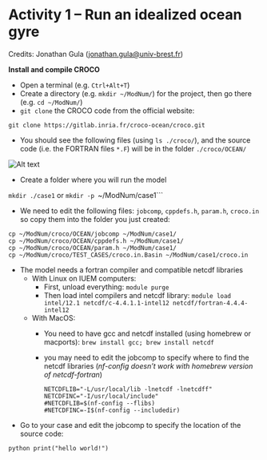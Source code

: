 # Activity 1 – Run an idealized ocean gyre 
Credits: Jonathan Gula (jonathan.gula@univ-brest.fr)

**Install and compile CROCO**
  * Open a terminal (e.g. ```Ctrl+Alt+T```)
  * Create a directory (e.g. ```mkdir ~/ModNum/```) for the project, then go there (e.g. ```cd ~/ModNum/```)
  * ```git clone``` the CROCO code from the official website:

   ```git clone https://gitlab.inria.fr/croco-ocean/croco.git```

  * You should see the following files (using ```ls ./croco/```), and the source code (i.e. the FORTRAN files ```*.F```) will be in the folder ```./croco/OCEAN/```
    
![Alt text](https://github.com/quentinjamet/Tuto/blob/main/Figure/CROCO_content.png "a title")

  * Create a folder where you will run the model
    
```mkdir ./case1``` or ```mkdir -p ```~/ModNum/case1```

  * We need to edit the following files: ```jobcomp```, ```cppdefs.h```, ```param.h```, ```croco.in``` so copy them into the folder you just created:
```
cp ~/ModNum/croco/OCEAN/jobcomp ~/ModNum/case1/
cp ~/ModNum/croco/OCEAN/cppdefs.h ~/ModNum/case1/
cp ~/ModNum/croco/OCEAN/param.h ~/ModNum/case1/
cp ~/ModNum/croco/TEST_CASES/croco.in.Basin ~/ModNum/case1/croco.in
```

 * The model needs a fortran compiler and compatible netcdf libraries
    * With Linux on IUEM computers:
        * First, unload everything: ```module purge```
        * Then load intel compilers and netcdf library: ```module load intel/12.1 netcdf/c-4.4.1.1-intel12 netcdf/fortran-4.4.4-intel12```
    * With MacOS:
        * You need to have gcc and netcdf installed (using homebrew or macports): ```brew install gcc; brew install netcdf```
        * you may need to edit the jobcomp to specify where to find the netcdf libraries (*nf-config doesn’t work with homebrew version of netcdf-fortran*)
          
          ```
          NETCDFLIB="-L/usr/local/lib -lnetcdf -lnetcdff"
          NETCDFINC="-I/usr/local/include"
          #NETCDFLIB=$(nf-config --flibs)
          #NETCDFINC=-I$(nf-config --includedir)
          ```
 * Go to your case and edit the jobcomp to specify the location of the source code:

``python
print("hello world!")
``


